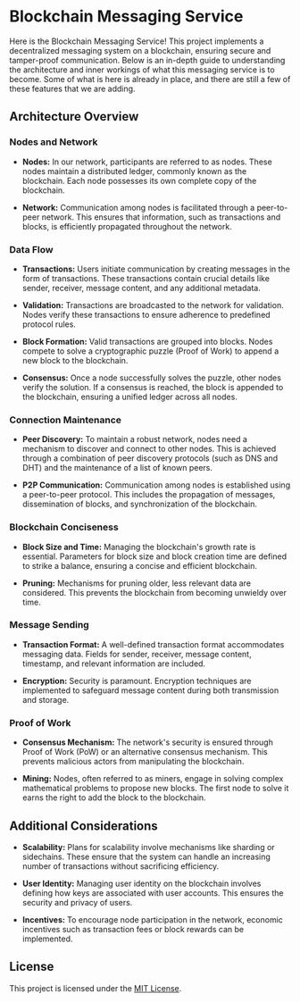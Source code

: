 # Blockchain Messaging Service

Here is the Blockchain Messaging Service! This project implements a decentralized messaging system on a blockchain, ensuring secure and tamper-proof communication. Below is an in-depth guide to understanding the architecture and inner workings of what this messaging service is to become. Some of what is here is already in place, and there are still a few of these features that we are adding. 

## Architecture Overview

### Nodes and Network

- **Nodes:** In our network, participants are referred to as nodes. These nodes maintain a distributed ledger, commonly known as the blockchain. Each node possesses its own complete copy of the blockchain.

- **Network:** Communication among nodes is facilitated through a peer-to-peer network. This ensures that information, such as transactions and blocks, is efficiently propagated throughout the network.

### Data Flow

- **Transactions:** Users initiate communication by creating messages in the form of transactions. These transactions contain crucial details like sender, receiver, message content, and any additional metadata.

- **Validation:** Transactions are broadcasted to the network for validation. Nodes verify these transactions to ensure adherence to predefined protocol rules.

- **Block Formation:** Valid transactions are grouped into blocks. Nodes compete to solve a cryptographic puzzle (Proof of Work) to append a new block to the blockchain.

- **Consensus:** Once a node successfully solves the puzzle, other nodes verify the solution. If a consensus is reached, the block is appended to the blockchain, ensuring a unified ledger across all nodes.

### Connection Maintenance

- **Peer Discovery:** To maintain a robust network, nodes need a mechanism to discover and connect to other nodes. This is achieved through a combination of peer discovery protocols (such as DNS and DHT) and the maintenance of a list of known peers.

- **P2P Communication:** Communication among nodes is established using a peer-to-peer protocol. This includes the propagation of messages, dissemination of blocks, and synchronization of the blockchain.

### Blockchain Conciseness

- **Block Size and Time:** Managing the blockchain's growth rate is essential. Parameters for block size and block creation time are defined to strike a balance, ensuring a concise and efficient blockchain.

- **Pruning:** Mechanisms for pruning older, less relevant data are considered. This prevents the blockchain from becoming unwieldy over time.

### Message Sending

- **Transaction Format:** A well-defined transaction format accommodates messaging data. Fields for sender, receiver, message content, timestamp, and relevant information are included.

- **Encryption:** Security is paramount. Encryption techniques are implemented to safeguard message content during both transmission and storage.

### Proof of Work

- **Consensus Mechanism:** The network's security is ensured through Proof of Work (PoW) or an alternative consensus mechanism. This prevents malicious actors from manipulating the blockchain.

- **Mining:** Nodes, often referred to as miners, engage in solving complex mathematical problems to propose new blocks. The first node to solve it earns the right to add the block to the blockchain.

## Additional Considerations

- **Scalability:** Plans for scalability involve mechanisms like sharding or sidechains. These ensure that the system can handle an increasing number of transactions without sacrificing efficiency.

- **User Identity:** Managing user identity on the blockchain involves defining how keys are associated with user accounts. This ensures the security and privacy of users.

- **Incentives:** To encourage node participation in the network, economic incentives such as transaction fees or block rewards can be implemented.

## License

This project is licensed under the [MIT License](LICENSE).
